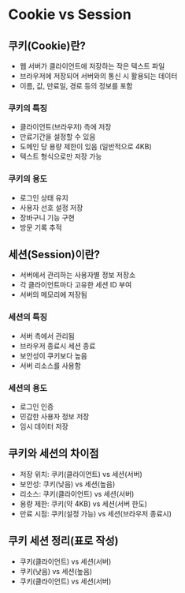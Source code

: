 # Cookie vs Session

## 쿠키(Cookie)란?
- 웹 서버가 클라이언트에 저장하는 작은 텍스트 파일
- 브라우저에 저장되어 서버와의 통신 시 활용되는 데이터
- 이름, 값, 만료일, 경로 등의 정보를 포함

### 쿠키의 특징
- 클라이언트(브라우저) 측에 저장
- 만료기간을 설정할 수 있음
- 도메인 당 용량 제한이 있음 (일반적으로 4KB)
- 텍스트 형식으로만 저장 가능

### 쿠키의 용도
- 로그인 상태 유지
- 사용자 선호 설정 저장
- 장바구니 기능 구현
- 방문 기록 추적


## 세션(Session)이란?
- 서버에서 관리하는 사용자별 정보 저장소
- 각 클라이언트마다 고유한 세션 ID 부여
- 서버의 메모리에 저장됨

### 세션의 특징
- 서버 측에서 관리됨
- 브라우저 종료시 세션 종료
- 보안성이 쿠키보다 높음
- 서버 리소스를 사용함

### 세션의 용도
- 로그인 인증
- 민감한 사용자 정보 저장
- 임시 데이터 저장

## 쿠키와 세션의 차이점
- 저장 위치: 쿠키(클라이언트) vs 세션(서버)
- 보안성: 쿠키(낮음) vs 세션(높음)
- 리소스: 쿠키(클라이언트) vs 세션(서버)
- 용량 제한: 쿠키(약 4KB) vs 세션(서버 한도)
- 만료 시점: 쿠키(설정 가능) vs 세션(브라우저 종료시)

## 쿠키 세션 정리(표로 작성)
- 쿠키(클라이언트) vs 세션(서버)
- 쿠키(낮음) vs 세션(높음)
- 쿠키(클라이언트) vs 세션(서버)
